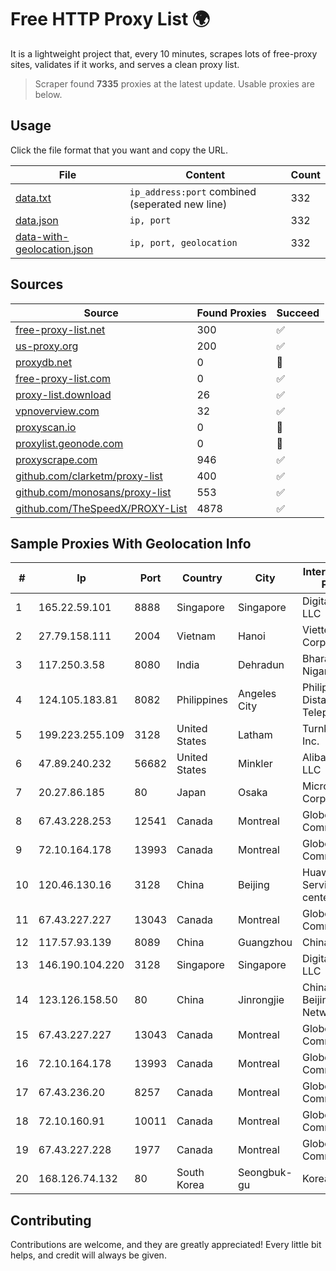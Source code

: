 
# Free HTTP Proxy List 🌍

It is a lightweight project that, every 10 minutes, scrapes lots of free-proxy sites, validates if it works, and serves a clean proxy list.


> Scraper found **7335** proxies at the latest update. Usable proxies are below.

## Usage

Click the file format that you want and copy the URL.


|File|Content|Count|
|----|-------|-----|
|[data.txt](https://raw.githubusercontent.com/themiralay/Proxy-List-World/master/data.txt)|`ip_address:port` combined (seperated new line)|332|
|[data.json](https://raw.githubusercontent.com/themiralay/Proxy-List-World/master/data.json)|`ip, port`|332|
|[data-with-geolocation.json](https://raw.githubusercontent.com/themiralay/Proxy-List-World/master/data-with-geolocation.json)|`ip, port, geolocation`|332|

## Sources

|Source|Found Proxies|Succeed|
|------|-------------|-------|
|[free-proxy-list.net](https://free-proxy-list.net)|300|✅|
|[us-proxy.org](https://www.us-proxy.org)|200|✅|
|[proxydb.net](http://proxydb.net)|0|🚫|
|[free-proxy-list.com](https://free-proxy-list.com/?page=&port=&type%5B%5D=http&type%5B%5D=https&up_time=0&search=Search)|0|✅|
|[proxy-list.download](https://www.proxy-list.download/HTTP)|26|✅|
|[vpnoverview.com](https://vpnoverview.com/privacy/anonymous-browsing/free-proxy-servers)|32|✅|
|[proxyscan.io](https://www.proxyscan.io)|0|🚫|
|[proxylist.geonode.com](https://proxylist.geonode.com/api/proxy-list?limit=300&page=1&sort_by=lastChecked&sort_type=desc&protocols=http,https)|0|🚫|
|[proxyscrape.com](https://api.proxyscrape.com/v2/?request=displayproxies&protocol=http&timeout=10000&country=all&ssl=all&anonymity=all)|946|✅|
|[github.com/clarketm/proxy-list](https://raw.githubusercontent.com/clarketm/proxy-list/master/proxy-list-raw.txt)|400|✅|
|[github.com/monosans/proxy-list](https://raw.githubusercontent.com/monosans/proxy-list/main/proxies/http.txt)|553|✅|
|[github.com/TheSpeedX/PROXY-List](https://raw.githubusercontent.com/TheSpeedX/PROXY-List/master/http.txt)|4878|✅|


## Sample Proxies With Geolocation Info

|#|Ip|Port|Country|City|Internet Service Provider|
|-|--|----|-------|----|-------------------------|
|1|165.22.59.101|8888|Singapore|Singapore|DigitalOcean, LLC|
|2|27.79.158.111|2004|Vietnam|Hanoi|Viettel Corporation|
|3|117.250.3.58|8080|India|Dehradun|Bharat Sanchar Nigam Ltd|
|4|124.105.183.81|8082|Philippines|Angeles City|Philippine Long Distance Telephone Co.|
|5|199.223.255.109|3128|United States|Latham|Turnkey Internet Inc.|
|6|47.89.240.232|56682|United States|Minkler|Alibaba.com LLC|
|7|20.27.86.185|80|Japan|Osaka|Microsoft Corporation|
|8|67.43.228.253|12541|Canada|Montreal|GloboTech Communications|
|9|72.10.164.178|13993|Canada|Montreal|GloboTech Communications|
|10|120.46.130.16|3128|China|Beijing|Huawei Cloud Service data center|
|11|67.43.227.227|13043|Canada|Montreal|GloboTech Communications|
|12|117.57.93.139|8089|China|Guangzhou|Chinanet|
|13|146.190.104.220|3128|Singapore|Singapore|DigitalOcean, LLC|
|14|123.126.158.50|80|China|Jinrongjie|China Unicom Beijing Province Network|
|15|67.43.227.227|13043|Canada|Montreal|GloboTech Communications|
|16|72.10.164.178|13993|Canada|Montreal|GloboTech Communications|
|17|67.43.236.20|8257|Canada|Montreal|GloboTech Communications|
|18|72.10.160.91|10011|Canada|Montreal|GloboTech Communications|
|19|67.43.227.228|1977|Canada|Montreal|GloboTech Communications|
|20|168.126.74.132|80|South Korea|Seongbuk-gu|Korea Telecom|



## Contributing

Contributions are welcome, and they are greatly appreciated! Every
little bit helps, and credit will always be given.

